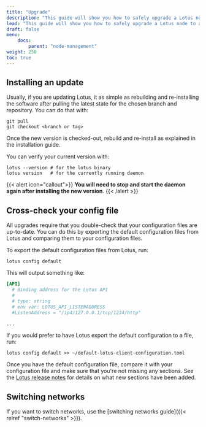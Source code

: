 ```yaml
---
title: "Upgrade"
description: "This guide will show you how to safely upgrade a Lotus node to a newer version."
lead: "This guide will show you how to safely upgrade a Lotus node to a newer version."
draft: false
menu:
    docs:
        parent: "node-management"
weight: 250
toc: true
---
```


## Installing an update

Usually, if you are updating Lotus, it as simple as rebuilding and re-installing the software after pulling the latest state for the chosen branch and repository. You can do that with:

```shell
git pull
git checkout <branch or tag>
```

Once the new version is checked-out, rebuild and re-install as explained in the installation guide.

You can verify your current version with:

```shell
lotus --version # for the lotus binary
lotus version   # for the currently running daemon
```

{{< alert icon="callout">}}
**You will need to stop and start the daemon again after installing the new version**.
{{< /alert >}}

## Cross-check your config file

All upgrades require that you double-check that your configuration files are up-to-date. You can do this by exporting the default configuration files from Lotus and comparing them to your configuration files.

To export the default configuration files from Lotus, run:

```shell
lotus config default
```

This will output something like:

```toml
[API]
  # Binding address for the Lotus API
  #
  # type: string
  # env var: LOTUS_API_LISTENADDRESS
  #ListenAddress = "/ip4/127.0.0.1/tcp/1234/http"

...
```

If you would prefer to have Lotus export the default configuration to a file, run:

```shell
lotus config default >> ~/default-lotus-client-configuration.toml
```

Once you have the default configuration file, compare it with your configuration file and make sure that you're not missing any sections. See the [Lotus release notes](https://github.com/filecoin-project/lotus/releases) for details on what new sections have been added.

## Switching networks

If you want to switch networks, use the [switching networks guide]({{< relref "switch-networks" >}}).

